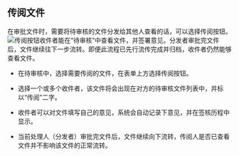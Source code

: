 ## 传阅文件

  在审批文件时，需要将待审核的文件分发给其他人查看的话，可以选择传阅按钮。![传阅按钮](/Users/dell/Documents/传阅图片)收件者能在“待审核”中查看文件，并签署意见。分发者审批完文件后，文件继续往下一步流转。即便此流程已先行流传完成并归档，收件者仍然能够查看文件。
  
 - 在待审核中，选择需要传阅的文件，在表单上方选择传阅按钮。
 
 - 选择一个或多个收件者，该文件将会出现在对方的待审核文件列表中，并标以“传阅”二字。
 
 - 收件者可以对文件填写自己的意见，系统会自动记录下意见，并在签核历程中显示。
 
 - 当前处理人（分发者）审批完文件后，文件继续向下流转，传阅人是否已查看文件并不影响该文件的正常流转。
